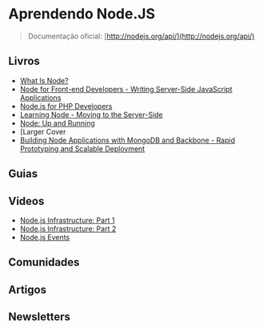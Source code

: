 # Aprendendo Node.JS

> Documentação oficial: [http://nodejs.org/api/](http://nodejs.org/api/)

## Livros
* [What Is Node?](http://shop.oreilly.com/product/0636920021506.do)
* [Node for Front-end Developers - Writing Server-Side JavaScript Applications](http://shop.oreilly.com/product/0636920023258.do)
* [Node.js for PHP Developers](http://shop.oreilly.com/product/0636920026013.do)
* [Learning Node - Moving to the Server-Side](http://shop.oreilly.com/product/0636920024606.do)
* [Node: Up and Running](http://shop.oreilly.com/product/0636920015956.do)
* [Larger Cover
* [Building Node Applications with MongoDB and Backbone - Rapid Prototyping and Scalable Deployment](http://shop.oreilly.com/product/0636920026587.do)

## Guias

## Videos
* [Node.js Infrastructure: Part 1](http://www.youtube.com/watch?v=ZRFh62EX2qM)
* [Node.js Infrastructure: Part 2](http://www.youtube.com/watch?v=4g2TWPFuqqk)
* [Node.js Events](http://www.youtube.com/watch?v=CoyIBRD6p5U)

## Comunidades

## Artigos

## Newsletters